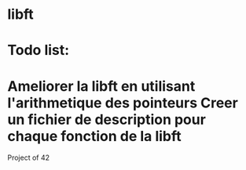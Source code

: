 libft
=====
Todo list:
==========

Ameliorer la libft en utilisant l'arithmetique des pointeurs
Creer un fichier de description pour chaque fonction de la libft
=============
Project of 42
